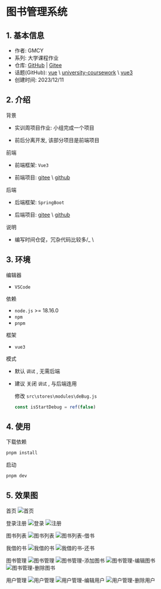 # 图书管理系统

## 1. 基本信息

- 作者: GMCY
- 系列: 大学课程作业
- 仓库: [GitHub](https://github.com/GMCY2020/University-LibrarySystem) | [Gitee](https://gitee.com/GMCY2020/University-LibrarySystem)
- 话题(GitHub): [vue](https://github.com/topics/vue) \ [university-coursework](https://github.com/topics/university-coursework) \ [vue3](https://github.com/topics/vue3)
- 创建时间: 2023/12/11

## 2. 介绍

背景

- 实训周项目作业: 小组完成一个项目

- 前后分离开发, 该部分项目是前端项目

前端

- 前端框架: `Vue3`

- 前端项目: [gitee](https://gitee.com/GMCY2020/dorm408-LibrarySystem-Vue) \ [github](https://github.com/GMCY2020/dorm408-LibrarySystem-Vue)

后端

- 后端框架: `SpringBoot`

- 后端项目: [gitee](https://gitee.com/turing-ice/dorm408-LibrarySystem
) \ [github](https://github.com/Turing158/dorm408-LibrarySystem)

说明

- 编写时间仓促，冗杂代码比较多/_ \

## 3. 环境

编辑器
- `VSCode`

依赖
- `node.js` >= 18.16.0
- `npm`
- `pnpm`

框架
- `vue3`

模式
- 默认 `调试` , 无需后端
- 建议 关闭 `调试` , 与后端连用

  修改 `src\stores\modules\deBug.js`
  ```js
  const isStartDebug = ref(false)
  ```
## 4. 使用

下载依赖
```sh
pnpm install
```
启动
```sh
pnpm dev
```

## 5. 效果图

首页
![首页](docs/md-01.png)

登录注册
![登录](docs/md-02.png)
![注册](docs/md-03.png)

图书列表
![图书列表](docs/md-04.png)
![图书列表-借书](docs/md-05.png)

我借的书
![我借的书](docs/md-06.png)
![我借的书-还书](docs/md-07.png)

图书管理
![图书管理](docs/md-08.png)
![图书管理-添加图书](docs/md-09.png)
![图书管理-编辑图书](docs/md-10.png)
![图书管理-删除图书](docs/md-11.png)

用户管理
![用户管理](docs/md-12.png)
![用户管理-编辑用户](docs/md-13.png)
![用户管理-删除用户](docs/md-14.png)
